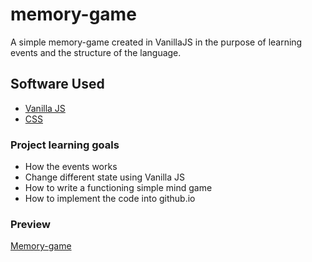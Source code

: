 # memory-game
A simple memory-game created in VanillaJS in the purpose of learning events and the structure of the language. 

## Software Used

* [Vanilla JS](http://vanilla-js.com/)
* [CSS](https://developer.mozilla.org/en-US/docs/Web/CSS)

### Project learning goals

* How the events works
* Change different state using Vanilla JS
* How to write a functioning simple mind game
* How to implement the code into github.io

### Preview

[Memory-game](https://mmalak7.github.io/memory-game/)
